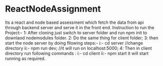 # ReactNodeAssignment
Its a react and node based assessment which fetch the data from api through backend server and serve it in the front end.
Instruction to run the Project:-
1: After cloning just switch to server folder and run  npm init to downlaod nodemodules folder.
2: Do the same thing for client folder;
3: then start the node server by doing fllowing steps:-
  i:- cd server  //change directory
  ii:- npm run dev;  //it will run on localhost:5000;
4: Then in client directory run following commands :
    i:- cd client
    ii:- npm start
it will start running as required.
